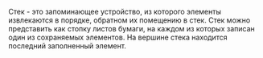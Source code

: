 Стек - это запоминающее устройство, из которого элементы извлекаются в порядке, обратном их помещению в стек. Стек можно представить как стопку листов бумаги, на каждом из которых записан один из сохраняемых элементов. На вершине стека находится последний заполненный элемент.